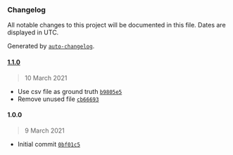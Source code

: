 ### Changelog

All notable changes to this project will be documented in this file. Dates are displayed in UTC.

Generated by [`auto-changelog`](https://github.com/CookPete/auto-changelog).

#### [1.1.0](https://github.com/MarcoABCardoso/marcao-wer/compare/1.0.0...1.1.0)

> 10 March 2021

- Use csv file as ground truth [`b9805e5`](https://github.com/MarcoABCardoso/marcao-wer/commit/b9805e55df04e5e698dcb7cb20d11713d9cf81df)
- Remove unused file [`cb66693`](https://github.com/MarcoABCardoso/marcao-wer/commit/cb66693b64debc10ebe5052623910b2c3f8cd9cc)

#### 1.0.0

> 9 March 2021

- Initial commit [`0bf01c5`](https://github.com/MarcoABCardoso/marcao-wer/commit/0bf01c5728c0a48e6d7efba2933642197e7f062f)
